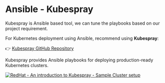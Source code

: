# Ansible - Kubespray

Kubespray is Ansible based tool, we can tune the playbooks based on our project requirement.


For Kubernetes deployment using Ansible,  recommend  using **Kubespray**:

👉 [Kubespray GitHub Repository](https://github.com/kubernetes-sigs/kubespray)

Kubespray provides Ansible playbooks for deploying production-ready Kubernetes clusters.

[![RedHat - An introduction to Kubespray - Sample Cluster setup]()](https://www.redhat.com/en/blog/kubespray-deploy-kubernetes)

